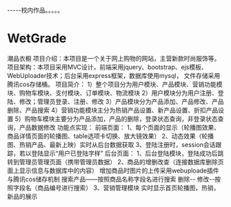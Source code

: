-----校内作品。。。。。

# WetGrade
潮品衣橱
项目介绍：本项目是一个关于网上购物的网站，主营新款时尚服饰等。
      项目架构：本项目采用MVC设计，前端采用jquery、bootstrap、ejs模板、WebUploader技术；后台采用express框架，数据库使用mysql，
                文件存储采用腾讯cos存储桶。
      项目简介：
                1）整个项目分为用户模块、产品模块、营销功能模块、购物车模块、支付模块、订单模块、物流模块
                2）用户模块分为用户注册、登陆、修改；管理员登录、注册、修改
                3）产品模块分为产品添加、产品修改、产品删除、产品搜索
                4）营销功能模块主分为热销产品设置、新产品设置、折扣产品设置
                5）购物车模块主要分为产品添加，产品的删除，登录状态查询，非登录状态查询，产品数据修改
功能点实现：
    前端页面：
        1、每个页面的显示（轮播图效果、商品详情页面的轮播图、table选项卡切换、放大镜效果）
        2、动态效果（轮播图、热销产品、最新上映）实时从后台数据获取
        3、登陆注册时，session会话跟踪，若以登陆显示“用户已登陆字样”
    后台页面：
        1、后台登陆模块，登陆成功后跳转到管理员管理页面（携带管理员数据）
        2、商品的增删改查（连接数据库删除页面上显示信息与数据库中的内容）
            增加商品时图片的上传采用webuploade插件与腾讯cos储存机制
            搜索产品——按照商品名称字段名进行搜索
            删除--
            修改--按照字段名（商品编号进行搜索）
        3、营销管理模块
            实时显示首页轮播图，热销，新品的展示

